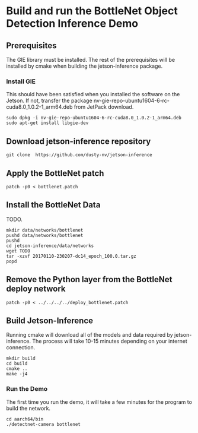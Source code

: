 # Build and run the BottleNet Object Detection Inference Demo

## Prerequisites

The GIE library must be installed.  The rest of the prerequisites will be installed by cmake when building the jetson-inference package.

### Install GIE

This should have been satisfied when you installed the software on the Jetson.  If not, transfer the package nv-gie-repo-ubuntu1604-6-rc-cuda8.0_1.0.2-1_arm64.deb from JetPack download.  

```
sudo dpkg -i nv-gie-repo-ubuntu1604-6-rc-cuda8.0_1.0.2-1_arm64.deb
sudo apt-get install libgie-dev
```

## Download jetson-inference repository

```
git clone  https://github.com/dusty-nv/jetson-inference
```

## Apply the BottleNet patch

```
patch -p0 < bottlenet.patch
```

## Install the BottleNet Data

TODO.  
```
mkdir data/networks/bottlenet
pushd data/networks/bottlenet
pushd
cd jetson-inference/data/networks
wget TODO
tar -xzvf 20170110-230207-dc14_epoch_100.0.tar.gz
popd
```

## Remove the Python layer from the BottleNet deploy network

```
patch -p0 < ../../../../deploy_bottlenet.patch
```

## Build Jetson-Inference

Running cmake will download all of the models and data required by jetson-inference.  The process will take 10-15 minutes depending on your internet connection.

```
mkdir build
cd build
cmake ..
make -j4
```

### Run the Demo

The first time you run the demo, it will take a few minutes for the program to build the network.

```
cd aarch64/bin
./detectnet-camera bottlenet
```





